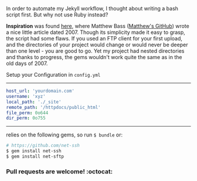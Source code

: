 In order to automate my Jekyll workflow, I thought about writing a bash script first. But why not use Ruby instead?

__Inspiration__ was found [here](https://www.infoq.com/articles/ruby-file-upload-ssh-intro), where Matthew Bass ([Matthew's GitHub](https://github.com/pelargir)) wrote a nice little article dated 2007. Though its simplicity made it easy to grasp, the script had some flaws. If you used an FTP client for your first upload, and the directories of your project would change or would never be deeper than one level - you are good to go. Yet my project had nested directories and thanks to progress, the gems wouldn't work quite the same as in the old days of 2007.

Setup your Configuration in `config.yml`
___
``` yaml
host_url: 'yourdomain.com'
username: 'xyz'
local_path: './_site'
remote_path: '/httpdocs/public_html'
file_perm: 0o644
dir_perm: 0o755
```
___



relies on the following gems, so run `$ bundle` or:

``` bash
# https://github.com/net-ssh
$ gem install net-ssh
$ gem install net-sftp
```

### Pull requests are welcome! :octocat:
